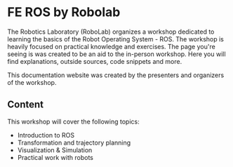 # FE ROS by Robolab

The Robotics Laboratory (RoboLab) organizes a workshop dedicated to learning the basics of the Robot Operating System - ROS. The workshop is heavily focused on practical knowledge and exercises. The page you're seeing is was created to be an aid to the in-person workshop. Here you will find explanations, outside sources, code snippets and more.

This documentation website was created by the presenters and organizers of the workshop.

## Content

This workshop will cover the following topics:

* Introduction to ROS
* Transformation and trajectory planning
* Visualization & Simulation
* Practical work with robots